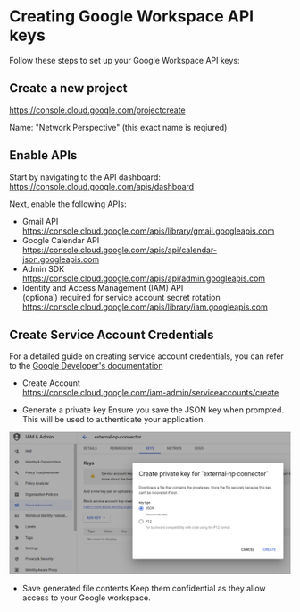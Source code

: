 # Creating Google Workspace API keys
Follow these steps to set up your Google Workspace API keys:

## Create a new project
https://console.cloud.google.com/projectcreate

Name: "Network Perspective" (this exact name is reqiured)

## Enable APIs
Start by navigating to the API dashboard:
https://console.cloud.google.com/apis/dashboard

Next, enable the following APIs:
* Gmail API<br/> 
https://console.cloud.google.com/apis/library/gmail.googleapis.com
* Google Calendar API <br/>
https://console.cloud.google.com/apis/api/calendar-json.googleapis.com
* Admin SDK<br/>
https://console.cloud.google.com/apis/api/admin.googleapis.com
* Identity and Access Management (IAM) API<br/>
(optional) required for service account secret rotation<br/>
https://console.cloud.google.com/apis/library/iam.googleapis.com

## Create Service Account Credentials
For a detailed guide on creating service account credentials, you can refer to the [Google Developer's documentation](
https://developers.google.com/workspace/guides/create-credentials#service-account)

* Create Account<br>
https://console.cloud.google.com/iam-admin/serviceaccounts/create

* Generate a private key
Ensure you save the JSON key when prompted. This will be used to authenticate your application.
<img src="google/google-private-key.png">

* Save generated file contents
Keep them confidential as they allow access to your Google workspace.
